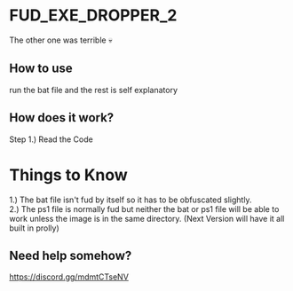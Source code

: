 # FUD_EXE_DROPPER_2
The other one was terrible :skull:

## How to use
run the bat file and the rest is self explanatory

## How does it work?
Step 1.) Read the Code

# Things to Know
1.) The bat file isn't fud by itself so it has to be obfuscated slightly. \
2.) The ps1 file is normally fud but neither the bat or ps1 file will be able to work unless the image is in the same directory. (Next Version will have it all built in prolly)

## Need help somehow?
https://discord.gg/mdmtCTseNV
